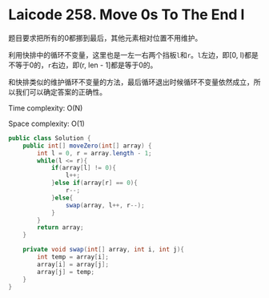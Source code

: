 # Laicode 258. Move 0s To The End I

题目要求把所有的0都挪到最后，其他元素相对位置不用维护。

利用快排中的循环不变量，这里也是一左一右两个挡板`l`和`r`。`l`左边，即[0, l)都是不等于0的，`r`右边，即(r, len - 1]都是等于0的。

和快排类似的维护循环不变量的方法，最后循环退出时候循环不变量依然成立，所以我们可以确定答案的正确性。

Time complexity: O(N)

Space complexity: O(1)

```java
public class Solution {
    public int[] moveZero(int[] array) {
        int l = 0, r = array.length - 1;
        while(l <= r){
            if(array[l] != 0){
                l++;
            }else if(array[r] == 0){
                r--;
            }else{
                swap(array, l++, r--);
            }
        }
        return array;
    }

    private void swap(int[] array, int i, int j){
        int temp = array[i];
        array[i] = array[j];
        array[j] = temp;
    }
}
```